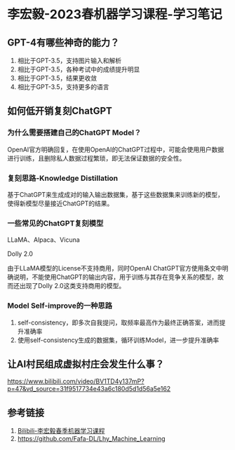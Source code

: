 # 李宏毅-2023春机器学习课程-学习笔记



## GPT-4有哪些神奇的能力？

1. 相比于GPT-3.5，支持图片输入和解析
2. 相比于GPT-3.5，各种考试中的成绩提升明显
3. 相比于GPT-3.5，结果更收敛
4. 相比于GPT-3.5，支持更多的语言


## 如何低开销复刻ChatGPT

### 为什么需要搭建自己的ChatGPT Model？

OpenAI官方明确回复，在使用OpenAI的ChatGPT过程中，可能会使用用户数据进行训练，且删除私人数据过程繁琐，即无法保证数据的安全性。

### 复刻思路-Knowledge Distillation

基于ChatGPT来生成成对的输入输出数据集，基于这些数据集来训练新的模型，使得新模型尽量接近ChatGPT的结果。

### 一些常见的ChatGPT复刻模型

LLaMA、Alpaca、Vicuna

Dolly 2.0

由于LLaMA模型的License不支持商用，同时OpenAI ChatGPT官方使用条文中明确说明，不能使用ChatGPT的输出内容，用于训练与其存在竞争关系的模型，故而还出现了Dolly 2.0这类支持商用的模型。

### Model Self-improve的一种思路

1. self-consistency，即多次自我提问，取频率最高作为最终正确答案，进而提升准确率
2. 使用self-consistency生成的数据集，循环训练Model，进一步提升准确率


## 让AI村民组成虚拟村庄会发生什么事？

https://www.bilibili.com/video/BV1TD4y137mP?p=47&vd_source=31f9517734e43a6c180d5d1d56a5e162


## 参考链接
1. [Bilibili-李宏毅春季机器学习课程](https://www.bilibili.com/video/BV1TD4y137mP)
2. https://github.com/Fafa-DL/Lhy_Machine_Learning